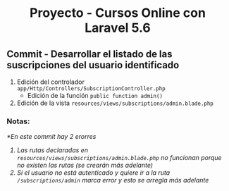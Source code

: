 
<!-- Title -->
<h1 align="center">Proyecto - Cursos Online con Laravel 5.6</h1>
<!-- End Title -->

<!-- Commit name -->
<h2>Commit - <strong>Desarrollar el listado de las suscripciones del usuario identificado</strong></h2>
<!-- End Commit name -->

<!-- Commit instructions -->
<ol>
  <li>
    Edición del controlador <code>app/Http/Controllers/SubscriptionController.php</code>
    <ul>
      <li>Edición de la función <code>public function admin()</code></li>
    </ul>
  </li>
  <li>Edición de la vista <code>resources/views/subscriptions/admin.blade.php</code></li>
</ol>
<!-- End Commit instructions -->

  <!-- Notes -->
  <h3>Notas:</h3>
  <ul>
  
  </ul>

  <em>
    *En este commit hay 2 erorres
    <ol>
      <li>
        Las rutas declaradas en <code>resources/views/subscriptions/admin.blade.php</code> no funcionan porque no 
        existen las rutas (se crearán más adelante)
      </li>
      <li>
        Si el usuario no está autenticado y quiere ir a la ruta <code>/subscriptions/admin</code> 
        marca error y esto se arregla más adelante
      </li>
    </ol>
  </em>
  <!-- End notes -->